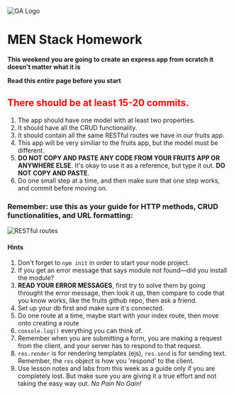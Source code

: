 ![GA Logo](https://ga-dash.s3.amazonaws.com/production/assets/logo-9f88ae6c9c3871690e33280fcf557f33.png)

# MEN Stack Homework

**This weekend you are going to create an express app from scratch it doesn't matter what it is** 

**Read this *entire* page before you start**

## <font color="red">There should be at least 15-20 commits.</font>

1. The app should have one model with at least two properties.
2. It should have all the CRUD functionality.
3. It should contain all the same RESTful routes we have in our fruits app.
4. This app will be very similiar to the fruits app, but the model must be different.
5. **DO NOT COPY AND PASTE ANY CODE FROM YOUR FRUITS APP OR ANYWHERE ELSE**. It's okay to use it as a reference, but type it out.  **DO NOT COPY AND PASTE**. 
6. Do one small step at a time, and then make sure that one step works, and commit before moving on.

### Remember: use this as your guide for HTTP methods, CRUD functionalities, and URL formatting:

![RESTful routes](https://i.imgur.com/ReOfT0u.png)

#### Hints

1. Don't forget to `npm init` in order to start your node project.
2. If you get an error message that says module not found—did you install the module?
3. **READ YOUR ERROR MESSAGES**, first try to solve them by going throught the error message, 
then look it up, then compare to code that you know works, like the fruits github repo, then ask a friend.
4. Set up your db first and make sure it's connected.
5. Do one route at a time, maybe start with your index route, then move onto creating a route
6. `console.log()` everything you can think of.
7. Remember when you are submitting a form, you are making a request from the client, and your server
has to respond to that request. 
8. `res.render` is for rendering templates (ejs), `res.send` is for sending text.  Remember, the `res` object
is how you 'respond' to the client. 
9. Use lesson notes and labs from this week as a guide only if you are completely lost.  But make sure you are giving it 
a true effort and not taking the easy way out.  _No Pain No Gain!_

